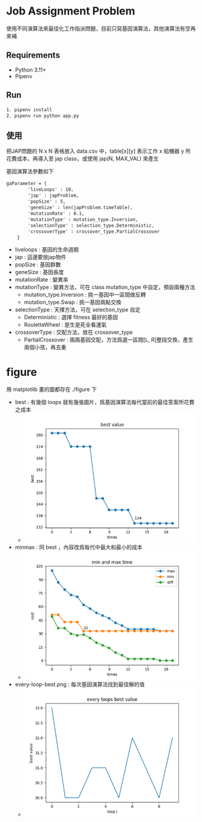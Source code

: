 # Job Assignment Problem

使用不同演算法來最佳化工作指派問題，目前只寫基因演算法，其他演算法有空再來補

## Requirements

- Python 3.11+
- Pipenv

## Run

```
1. pipenv install
2. pipenv run python app.py
```

## 使用

把JAP問題的 N x N 表格放入 data.csv 中，table[x][y] 表示工作 x 給機器 y 所花費成本，再導入至 jap class，或使用 jap(N, MAX_VAL) 來產生

基因演算法參數如下
```
gaParameter = {
        'liveLoops' : 10,
        'jap' : japProblem,
        'popSize' : 5,
        'geneSize' : len(japProblem.timeTable),
        'mutationRate' : 0.1,
        'mutationType' : mutation_type.Inversion,
        'selectionType' : selection_type.Deterministic,
        'crossoverType' : crossover_type.PartialCrossover
    }
```

- liveloops : 基因的生命週期
- jap : 這邊要放jap物件
- popSize : 基因群數
- geneSize : 基因長度
- mutationRate : 變異率
- mutationType : 變異方法，可在 class mutation_type 中自定，預設兩種方法
  + mutation_type.Inversion : 挑一基因中一區間做反轉
  + mutation_type.Swap : 挑一基因兩點交換
- selectionType : 天擇方法，可在 selection_type 自定
  + Deterministic : 選擇 fitness 最好的基因
  + RouletteWheel : 是生是死全看運氣
- crossoverType : 交配方法，放在 crossover_type
  + PartialCrossover : 兩兩基因交配，方法爲選一區間[L, R]整段交換，產生兩個小孩，再去重

# figure 

用 matplotlib 畫的圖都存在 ./figure 下
- best : 有幾個 loops 就有幾張圖片，爲基因演算法每代當前的最佳答案所花費之成本
  + ![image](figure/best/loop00.png)
- minmax : 同 best ，內容改爲每代中最大和最小的成本
  + ![image](figure/minmax/loop00.png)
- every-loop-best.png : 每次基因演算法找到最佳解的值
  + ![image](figure/every-loop-best.png)
